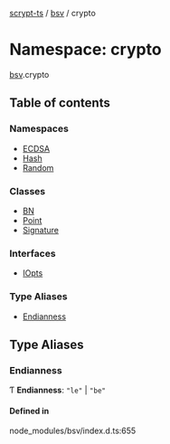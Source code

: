 [scrypt-ts](../README.md) / [bsv](bsv.md) / crypto

# Namespace: crypto

[bsv](bsv.md).crypto

## Table of contents

### Namespaces

- [ECDSA](bsv.crypto.ECDSA.md)
- [Hash](bsv.crypto.Hash.md)
- [Random](bsv.crypto.Random.md)

### Classes

- [BN](../classes/bsv.crypto.BN.md)
- [Point](../classes/bsv.crypto.Point.md)
- [Signature](../classes/bsv.crypto.Signature.md)

### Interfaces

- [IOpts](../interfaces/bsv.crypto.IOpts.md)

### Type Aliases

- [Endianness](bsv.crypto.md#endianness)

## Type Aliases

### Endianness

Ƭ **Endianness**: ``"le"`` \| ``"be"``

#### Defined in

node_modules/bsv/index.d.ts:655
